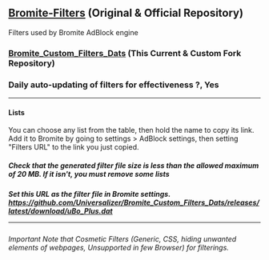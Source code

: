 ## [Bromite-Filters](https://github.com/bromite/filters) (Original & Official Repository)
Filters used by Bromite AdBlock engine

### [Bromite_Custom_Filters_Dats](https://github.com/Universalizer/Bromite_Custom_Filters_Dats) (This Current & Custom Fork Repository)
### Daily auto-updating of filters for effectiveness ?, Yes<hr />

#### Lists
You can choose any list from the table, then hold the name to copy its link. Add it to Bromite by going to settings > AdBlock settings, then setting "Filters URL" to the link you just copied.

##### Check that the generated filter file size is less than the allowed maximum of 20 MB. If it isn't, you must remove some lists
##### Set this URL as the filter file in Bromite settings. https://github.com/Universalizer/Bromite_Custom_Filters_Dats/releases/latest/download/uBo_Plus.dat<hr />

###### Important Note that Cosmetic Filters (Generic, CSS, hiding unwanted elements of webpages, Unsupported in few Browser) for filterings.
